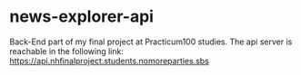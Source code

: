 # news-explorer-api
Back-End part of my final project at Practicum100 studies.
The api server is reachable in the following link:
https://api.nhfinalproject.students.nomoreparties.sbs
